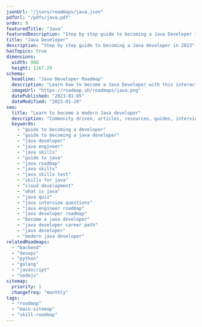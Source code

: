 ```yaml
---
jsonUrl: "/jsons/roadmaps/java.json"
pdfUrl: "/pdfs/java.pdf"
order: 9
featuredTitle: "Java"
featuredDescription: "Step by step guide to becoming a Java Developer in 2023"
title: "Java Developer"
description: "Step by step guide to becoming a Java developer in 2023"
hasTopics: true
dimensions:
  width: 968
  height: 1167.29
schema:
  headline: "Java Developer Roadmap"
  description: "Learn how to become a Java Developer with this interactive step by step guide in 2023. We also have resources and short descriptions attached to the roadmap items so you can get everything you want to learn in one place."
  imageUrl: "https://roadmap.sh/roadmaps/java.png"
  datePublished: "2023-01-05"
  dateModified: "2023-01-20"
seo:
  title: "Learn to become a modern Java developer"
  description: "Community driven, articles, resources, guides, interview questions, quizzes for java development. Learn to become a modern Java developer by following the steps, skills, resources and guides listed in this roadmap."
  keywords:
    - "guide to becoming a developer"
    - "guide to becoming a java developer"
    - "java developer"
    - "java engineer"
    - "java skills"
    - "guide to java"
    - "java roadmap"
    - "java skills"
    - "java skills test"
    - "skills for java"
    - "cloud development"
    - "what is java"
    - "java quiz"
    - "java interview questions"
    - "java engineer roadmap"
    - "java developer roadmap"
    - "become a java developer"
    - "java developer career path"
    - "java developer"
    - "modern java developer"
relatedRoadmaps:
  - "backend"
  - "devops"
  - "python"
  - "golang"
  - "javascript"
  - "nodejs"
sitemap:
  priority: 1
  changefreq: "monthly"
tags:
  - "roadmap"
  - "main-sitemap"
  - "skill-roadmap"
---
```


